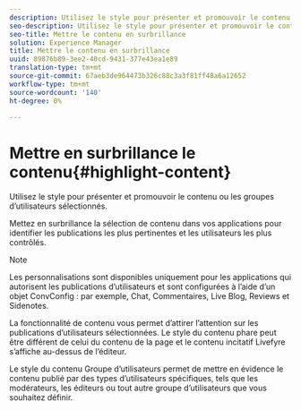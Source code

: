 ```yaml
---
description: Utilisez le style pour présenter et promouvoir le contenu ou les groupes d’utilisateurs sélectionnés.
seo-description: Utilisez le style pour présenter et promouvoir le contenu ou les groupes d’utilisateurs sélectionnés.
seo-title: Mettre le contenu en surbrillance
solution: Experience Manager
title: Mettre le contenu en surbrillance
uuid: 89876b89-3ee2-40cd-9431-377e43ea1e89
translation-type: tm+mt
source-git-commit: 67aeb3de964473b326c88c3a3f81ff48a6a12652
workflow-type: tm+mt
source-wordcount: '140'
ht-degree: 0%

---
```



# Mettre en surbrillance le contenu{#highlight-content}

Utilisez le style pour présenter et promouvoir le contenu ou les groupes d’utilisateurs sélectionnés.

Mettez en surbrillance la sélection de contenu dans vos applications pour identifier les publications les plus pertinentes et les utilisateurs les plus contrôlés.

>[!NOTE]
>
>Les personnalisations sont disponibles uniquement pour les applications qui autorisent les publications d’utilisateurs et sont configurées à l’aide d’un objet ConvConfig : par exemple, Chat, Commentaires, Live Blog, Reviews et Sidenotes.

La fonctionnalité de contenu vous permet d’attirer l’attention sur les publications d’utilisateurs sélectionnées. Le style du contenu phare peut être différent de celui du contenu de la page et le contenu incitatif Livefyre s’affiche au-dessus de l’éditeur.

Le style du contenu Groupe d’utilisateurs permet de mettre en évidence le contenu publié par des types d’utilisateurs spécifiques, tels que les modérateurs, les éditeurs ou tout autre groupe d’utilisateurs que vous souhaitez définir.
